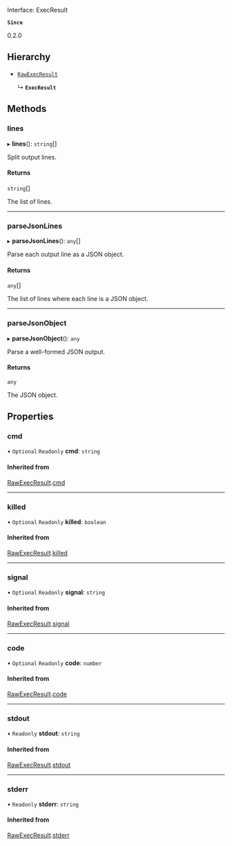 Interface: ExecResult


**`Since`**

0.2.0

## Hierarchy

- [`RawExecResult`](RawExecResult.md)

  ↳ **`ExecResult`**

## Methods

### lines

▸ **lines**(): `string`[]

Split output lines.

#### Returns

`string`[]

The list of lines.

___

### parseJsonLines

▸ **parseJsonLines**(): `any`[]

Parse each output line as a JSON object.

#### Returns

`any`[]

The list of lines where each line is a JSON object.

___

### parseJsonObject

▸ **parseJsonObject**(): `any`

Parse a well-formed JSON output.

#### Returns

`any`

The JSON object.

## Properties

### cmd

• `Optional` `Readonly` **cmd**: `string`

#### Inherited from

[RawExecResult](RawExecResult.md).[cmd](RawExecResult.md#cmd)

___

### killed

• `Optional` `Readonly` **killed**: `boolean`

#### Inherited from

[RawExecResult](RawExecResult.md).[killed](RawExecResult.md#killed)

___

### signal

• `Optional` `Readonly` **signal**: `string`

#### Inherited from

[RawExecResult](RawExecResult.md).[signal](RawExecResult.md#signal)

___

### code

• `Optional` `Readonly` **code**: `number`

#### Inherited from

[RawExecResult](RawExecResult.md).[code](RawExecResult.md#code)

___

### stdout

• `Readonly` **stdout**: `string`

#### Inherited from

[RawExecResult](RawExecResult.md).[stdout](RawExecResult.md#stdout)

___

### stderr

• `Readonly` **stderr**: `string`

#### Inherited from

[RawExecResult](RawExecResult.md).[stderr](RawExecResult.md#stderr)
